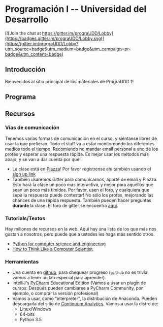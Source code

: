 # Programación I -- Universidad del Desarrollo

[![Join the chat at https://gitter.im/prograUDD/Lobby](https://badges.gitter.im/prograUDD/Lobby.svg)](https://gitter.im/prograUDD/Lobby?utm_source=badge&utm_medium=badge&utm_campaign=pr-badge&utm_content=badge)

## Introducción

Bienvenidos al sitio principal de los materiales de PrograUDD 1!

## Programa

## Recursos

### Vías de comunicación

Tenemos varias formas de comunicación en el curso, y siéntanse libres de usar la que prefieran. Todo el staff va a estar monitoreando los diferentes medios todo el tiempo. Recomiendo no mandar email personal a uno de los profes y esperar una respuesta rápida. Es mejor usar los métodos más abajo, y se van a dar cuenta por qué!

 - La clase está en [Piazza](piazza.com/udd.cl/spring2017/iii222a/home)! Por favor regístrense ahí también usando el [sign up link](piazza.com/udd.cl/spring2017/iii222a)
 - También usaremos Gitter para comunicarnos, aparte de email y Piazza. Esto hará la clase un poco más interactiva, y mejor para aquellos que sean un poco más tímidos. Por favor, usen el foro, y cualquiera que sepa la respuesta puede contestar! No sólo los profes, mejorando las chances de una rápida respuesta. También pueden hacer preguntas **durante** la clase. El foro de gitter se encuentra [aqui](https://gitter.im/prograUDD/Lobby).

### Tutorials/Textos

Hay millones de recursos en la web. Aqui hay una lista de los que más nos gustan a nosotros, pero puede que a ustedes les haga más sentido otros.

 - [Python for computer science and engineering](http://www.southampton.ac.uk/~fangohr/training/python/pdfs/Python-for-Computational-Science-and-Engineering.pdf)
 - [How to Think Like a Computer Scientist](http://interactivepython.org/courselib/static/thinkcspy/index.html)

### Herramientas

 - Una cuenta en [github](github.com), para chequear progreso (`github` no es trivial, vamos a tener un lab especial para aprender).
 - IntelliJ's [PyCharm](https://www.jetbrains.com/pycharm-edu/) Educational Edition (Vamos a usar un plugin de cursos. Después pueden cambiarse a PyCharm Community, por ejemplo, o comprar la versión profesional)
 - Vamos a usar, como "interpreter", la distribución de Anaconda. Pueden descargarla del sitio de [Continuum Analytics](https://www.continuum.io/downloads). Vamos a usar la distro de:
 	+ Linux/Windows
 	+ 64-bits
 	+ Python 3.5
